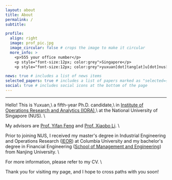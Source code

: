 ```yaml
---
layout: about
title: About
permalink: /
subtitle: 

profile:
  align: right
  image: prof_pic.jpg
  image_circular: false # crops the image to make it circular
  more_info: >
    <p>555 your office number</p>
    <p style="font-size:12px; color:grey">Singapore</p>
    <p style="font-size:12px; color:grey">yuxuan[dot]tang[at]u[dot]nus[dot]edu</p>

news: true # includes a list of news items
selected_papers: true # includes a list of papers marked as "selected={true}"
social: true # includes social icons at the bottom of the page
---
```


---

Hello! This is Yuxuan,\\
a fifth-year Ph.D. candidate,\\
in [Institute of Operations Research and Analytics (IORA)](https://iora.nus.edu.sg/),\\
at the National University of Singapore (NUS). \\


My advisors are [Prof. Yifan Feng](https://sites.google.com/view/yifanfeng/?pli=1&authuser=1) and [Prof. Xiaobo Li](https://sites.google.com/site/lixiaobohome/home?authuser=1). \\


Prior to joining NUS, I received my master's degree in Industrial Engineering and Operations Research ([IEOR](https://ieor.columbia.edu/)) at Columbia University and my bachelor's degree in Financial Engineering ([School of Management and Engineering](https://sme.nju.edu.cn/main.htm)) from Nanjing University. \\


For more information, please refer to my CV. \\


Thank you for visiting my page, and I hope to cross paths with you soon!


<!--

Put your address / P.O. box / other info right below your picture. You can also disable any of these elements by editing `profile` property of the YAML header of your `_pages/about.md`. Edit `_bibliography/papers.bib` and Jekyll will render your [publications page](/al-folio/publications/) automatically.

Link to your social media connections, too. This theme is set up to use [Font Awesome icons](https://fontawesome.com/) and [Academicons](https://jpswalsh.github.io/academicons/), like the ones below. Add your Facebook, Twitter, LinkedIn, Google Scholar, or just disable all of them.

-->
